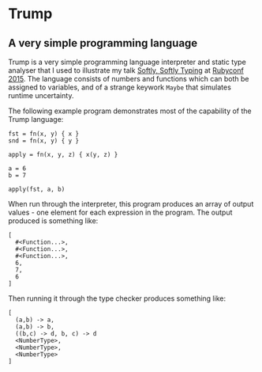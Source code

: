 # Trump #
## A very simple programming language ##

Trump is a very simple programming language interpreter and static
type analyser that I used to illustrate my talk
[Softly, Softly Typing](http://rubyconf.org/program#prop_1295) at
[Rubyconf 2015](http://rubyconf.org/). The language consists of
numbers and functions which can both be assigned to variables, and of
a strange keywork `Maybe` that simulates runtime uncertainty.

The following example program demonstrates most of the capability of
the Trump language:

```
fst = fn(x, y) { x }
snd = fn(x, y) { y }

apply = fn(x, y, z) { x(y, z) }

a = 6
b = 7

apply(fst, a, b)
```

When run through the interpreter, this program produces an array of
output values - one element for each expression in the program. The
output produced is something like:

```
[
  #<Function...>,
  #<Function...>,
  #<Function...>,
  6,
  7,
  6
]
```

Then running it through the type checker produces something like:

```
[
  (a,b) -> a,
  (a,b) -> b,
  ((b,c) -> d, b, c) -> d
  <NumberType>,
  <NumberType>,
  <NumberType>
]
```
